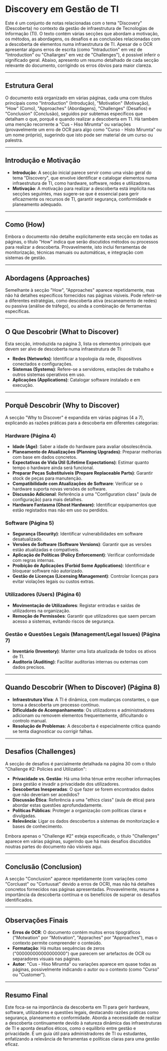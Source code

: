 # Discovery em Gestão de TI

Este é um conjunto de notas relacionadas com o tema "Discovery" (Descoberta) no contexto da gestão de infraestrutura de Tecnologias de Informação (TI). O texto contém várias secções que abordam a motivação, os métodos, as abordagens, os desafios e as conclusões relacionadas com a descoberta de elementos numa infraestrutura de TI. Apesar de o OCR apresentar alguns erros de escrita (como "Intraduction" em vez de "Introduction" ou "Challarges" em vez de "Challenges"), é possível inferir o significado geral. Abaixo, apresento um resumo detalhado de cada secção relevante do documento, corrigindo os erros óbvios para maior clareza.

---

## Estrutura Geral
O documento está organizado em várias páginas, cada uma com títulos principais como "Introduction" (Introdução), "Motivation" (Motivação), "How" (Como), "Approaches" (Abordagens), "Challenges" (Desafios) e "Conclusion" (Conclusão), seguidos por subtemas específicos que detalham o que, porquê e quando realizar a descoberta em TI. Há também uma menção recorrente a "Cus - Hiso Mirumta" ou variações (provavelmente um erro de OCR para algo como "Curso - Histo Mirumta" ou um nome próprio), sugerindo que isto pode ser material de um curso ou palestra.

---

## Introdução e Motivação
- **Introdução**: A secção inicial parece servir como uma visão geral do tema "Discovery", que envolve identificar e catalogar elementos numa infraestrutura de TI, como hardware, software, redes e utilizadores.
- **Motivação**: A motivação para realizar a descoberta está implícita nas secções seguintes, mas sugere-se que é essencial para gerir eficazmente os recursos de TI, garantir segurança, conformidade e planeamento adequado.

---

## Como (How)
Embora o documento não detalhe explicitamente esta secção em todas as páginas, o título "How" indica que serão discutidos métodos ou processos para realizar a descoberta. Provavelmente, isto inclui ferramentas de monitorização, técnicas manuais ou automáticas, e integração com sistemas de gestão.

---

## Abordagens (Approaches)
Semelhante à secção "How", "Approaches" aparece repetidamente, mas não há detalhes específicos fornecidos nas páginas visíveis. Pode referir-se a diferentes estratégias, como descoberta ativa (escaneamento de redes) ou passiva (análise de tráfego), ou ainda a combinação de ferramentas específicas.

---

## O Que Descobrir (What to Discover)
Esta secção, introduzida na página 3, lista os elementos principais que devem ser alvo de descoberta numa infraestrutura de TI:
- **Redes (Networks)**: Identificar a topologia da rede, dispositivos conectados e configurações.
- **Sistemas (Systems)**: Refere-se a servidores, estações de trabalho e outros sistemas operativos em uso.
- **Aplicações (Applications)**: Catalogar software instalado e em execução.

---

## Porquê Descobrir (Why to Discover)
A secção "Why to Discover" é expandida em várias páginas (4 a 7), explicando as razões práticas para a descoberta em diferentes categorias:

### Hardware (Página 4)
- **Idade (Age)**: Saber a idade do hardware para avaliar obsolescência.
- **Planeamento de Atualizações (Planning Upgrades)**: Preparar melhorias com base em dados concretos.
- **Expectativas de Vida Útil (Lifetime Expectations)**: Estimar quanto tempo o hardware ainda será funcional.
- **Preparar Peças Substituíveis (Prepare Replaceable Parts)**: Garantir stock de peças para manutenção.
- **Compatibilidade com Atualizações de Software**: Verificar se o hardware suporta novas versões de software.
- **Discussão Adicional**: Referência a uma "Configuration class" (aula de configuração) para mais detalhes.
- **Hardware Fantasma (Ghost Hardware)**: Identificar equipamentos que estão registados mas não em uso ou perdidos.

### Software (Página 5)
- **Segurança (Security)**: Identificar vulnerabilidades em software desatualizado.
- **Versões de Software (Software Versions)**: Garantir que as versões estão atualizadas e compatíveis.
- **Aplicação de Políticas (Policy Enforcement)**: Verificar conformidade com regras internas.
- **Proibição de Aplicações (Forbid Some Applications)**: Identificar e bloquear software não autorizado.
- **Gestão de Licenças (Licensing Management)**: Controlar licenças para evitar violações legais ou custos extras.

### Utilizadores (Users) (Página 6)
- **Movimentação de Utilizadores**: Registar entradas e saídas de utilizadores na organização.
- **Remoção de Permissões**: Garantir que utilizadores que saem percam acesso a sistemas, evitando riscos de segurança.

### Gestão e Questões Legais (Management/Legal Issues) (Página 7)
- **Inventário (Inventory)**: Manter uma lista atualizada de todos os ativos de TI.
- **Auditoria (Auditing)**: Facilitar auditorias internas ou externas com dados precisos.

---

## Quando Descobrir (When to Discover) (Página 8)
- **Infraestrutura Viva**: A TI é dinâmica, com mudanças constantes, o que torna a descoberta um processo contínuo.
- **Dificuldade de Acompanhamento**: Os utilizadores e administradores adicionam ou removem elementos frequentemente, dificultando o controlo manual.
- **Resolução de Problemas**: A descoberta é especialmente crítica quando se tenta diagnosticar ou corrigir falhas.

---

## Desafios (Challenges)
A secção de desafios é parcialmente detalhada na página 30 com o título "Challenge #2: Policies and Utilization":
- **Privacidade vs. Gestão**: Há uma linha ténue entre recolher informações para gestão e invadir a privacidade dos utilizadores.
- **Descobertas Inesperadas**: O que fazer se forem encontrados dados que não deveriam ser acedidos?
- **Discussão Ética**: Referência a uma "ethics class" (aula de ética) para abordar estas questões aprofundadamente.
- **Políticas Públicas**: Proteger a organização com políticas claras e divulgadas.
- **Relevância**: Ligar os dados descobertos a sistemas de monitorização e bases de conhecimento.

Embora apenas o "Challenge #2" esteja especificado, o título "Challenges" aparece em várias páginas, sugerindo que há mais desafios discutidos noutras partes do documento não visíveis aqui.

---

## Conclusão (Conclusion)
A secção "Conclusion" aparece repetidamente (com variações como "Corcluast" ou "Cortuusat" devido a erros de OCR), mas não há detalhes concretos fornecidos nas páginas apresentadas. Provavelmente, resume a importância da descoberta contínua e os benefícios de superar os desafios identificados.

---

## Observações Finais
- **Erros de OCR**: O documento contém muitos erros tipográficos ("Motwation" por "Motivation", "Appraches" por "Approaches"), mas o contexto permite compreender o conteúdo.
- **Formatação**: Há muitas sequências de zeros ("000000000000000000") que parecem ser artefactos de OCR ou separadores visuais nas páginas.
- **Autor**: "Cus - Hiso Mirumta" ou variações aparece em quase todas as páginas, possivelmente indicando o autor ou o contexto (como "Curso" ou "Customer").

---

## Resumo Final
Este foca-se na importância da descoberta em TI para gerir hardware, software, utilizadores e questões legais, destacando razões práticas como segurança, planeamento e conformidade. Aborda a necessidade de realizar a descoberta continuamente devido à natureza dinâmica das infraestruturas de TI e aponta desafios éticos, como o equilíbrio entre gestão e privacidade. É um guia útil para administradores de TI ou estudantes, enfatizando a relevância de ferramentas e políticas claras para uma gestão eficaz.
